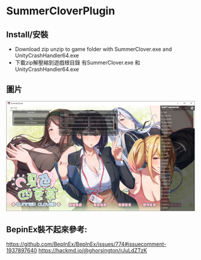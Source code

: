 # SummerCloverPlugin

## Install/安裝
- Download zip unzip to game folder with SummerClover.exe and UnityCrashHandler64.exe
- 下載zip解壓縮到遊戲根目錄 有SummerClover.exe 和 UnityCrashHandler64.exe

## 圖片
![](/img/sample.png)

## BepinEx裝不起來參考:
https://github.com/BepInEx/BepInEx/issues/774#issuecomment-1937897640
https://hackmd.io/@ghorsington/rJuLdZTzK
